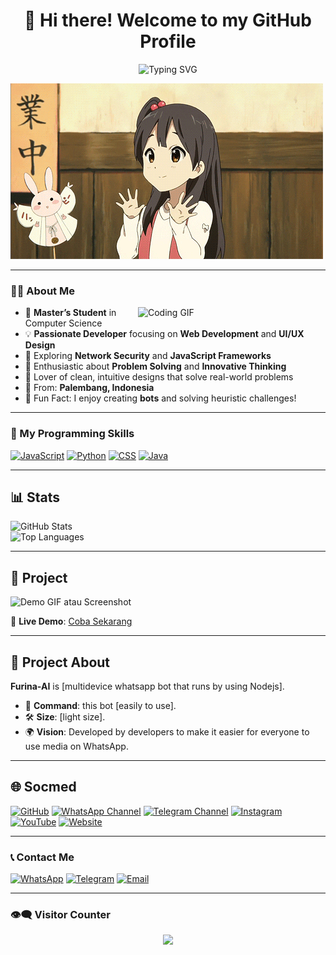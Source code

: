 <div align="center">
  <h1>👋 Hi there! Welcome to my GitHub Profile</h1>
 <img src="https://readme-typing-svg.herokuapp.com?font=Fira+Code&size=30&pause=1000&color=00FFFF&center=true&vCenter=true&width=800&height=70&lines=I'm+Kyzryzz;Web+Developer+%7C+Tech+Enthusiast;Solving+Problems+%26+Building+Dreams" alt="Typing SVG" />
</div>

![Demo GIF](https://raw.githubusercontent.com/kyzryzz/kyzryzz/main/media.gif)  

---

### 🧑‍💻 About Me  

<img align="right" width="300" src="https://media.giphy.com/media/qgQUggAC3Pfv687qPC/giphy.gif" alt="Coding GIF" />

- 🌟 **Master’s Student** in Computer Science  
- 💡 **Passionate Developer** focusing on **Web Development** and **UI/UX Design**  
- 🔐 Exploring **Network Security** and **JavaScript Frameworks**  
- 🧩 Enthusiastic about **Problem Solving** and **Innovative Thinking**  
- 🎨 Lover of clean, intuitive designs that solve real-world problems  
- 📍 From: **Palembang, Indonesia**  
- 🎉 Fun Fact: I enjoy creating **bots** and solving heuristic challenges!  

---

### 🚀 My Programming Skills  

[![JavaScript](https://img.shields.io/badge/JavaScript-60%25-green?style=for-the-badge)](#)
[![Python](https://img.shields.io/badge/Python-20%25-red?style=for-the-badge)](#)
[![CSS](https://img.shields.io/badge/CSS-40%25-orange?style=for-the-badge)](#)
[![Java](https://img.shields.io/badge/Java-10%25-red?style=for-the-badge)](#)

---

## 📊 Stats

![GitHub Stats](https://github-readme-stats.vercel.app/api?username=kyzryzz&show_icons=true&theme=radical)  
![Top Languages](https://github-readme-stats.vercel.app/api/top-langs/?username=kyzryzz&layout=compact&theme=radical)  

---

## 📸 Project

![Demo GIF atau Screenshot](https://telegra.ph/file/da63dc919f2260000ea97.jpg)  

🔗 **Live Demo**: [Coba Sekarang](https://chat.whatsapp.com/JXYH7oHexo63nBHp1OWQAd)  

---

## 📖 Project About
**Furina-AI** is [multidevice whatsapp bot that runs by using Nodejs].  

- 🚀 **Command**: this bot [easily to use].  
- 🛠️ **Size**: [light size].  
- 🌍 **Vision**: Developed by developers to make it easier for everyone to use media on WhatsApp.  

---

## 🌐 Socmed

[![GitHub](https://img.shields.io/badge/GitHub-181717?style=for-the-badge&logo=github&logoColor=white)](https://github.com/kyzryzz) [![WhatsApp Channel](https://img.shields.io/badge/WhatsApp-4CAF50?style=for-the-badge&logo=WhatsApp&logoColor=white)](https://whatsapp.com/channel/0029VaRI1OB2P59cTdJKZh3q) [![Telegram Channel](https://img.shields.io/badge/Telegram-1DA1F2?style=for-the-badge&logo=telegram&logoColor=white)](https://t.me/cft_ch) [![Instagram](https://img.shields.io/badge/Instagram-E4405F?style=for-the-badge&logo=instagram&logoColor=white)](https://instagram.com/kyz_in_here) [![YouTube](https://img.shields.io/badge/YouTube-FF0000?style=for-the-badge&logo=youtube&logoColor=white)](https://youtube.com/always-kyzx) [![Website](https://img.shields.io/badge/Website-0A0A0A?style=for-the-badge&logo=wordpress&logoColor=white)](https://www.kyzuuryz.xyz)  

---

### 📞 Contact Me

[![WhatsApp](https://img.shields.io/badge/WhatsApp-4CAF50?style=for-the-badge&logo=WhatsApp&logoColor=white)](https://wa.me/6285921655444) [![Telegram](https://img.shields.io/badge/Telegram-blue?style=for-the-badge&logo=Telegram&logoColor=white)](https://kyzryzz.t.me) [![Email](https://img.shields.io/badge/Gmail-red?style=for-the-badge&logo=Gmail&logoColor=white)](https://mail.google.com/mail/u/0/?view=cm&tf=1&fs=1&to=kyzsiapanjr@gmail.com) 

---

### 👁‍🗨 Visitor Counter

<div align="center">
  <img src="https://count.getloli.com/@kyzryzz?name=kyzryzz&theme=rule34&padding=7&offset=0&align=top&scale=1&pixelated=1&darkmode=auto"  />
</div>
